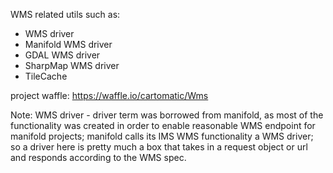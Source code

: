 WMS related utils such as:
* WMS driver 
* Manifold WMS driver
* GDAL WMS driver
* SharpMap WMS driver
* TileCache

project waffle: https://waffle.io/cartomatic/Wms

Note:
WMS driver - driver term was borrowed from manifold, as most of the functionality was created in order to enable reasonable WMS endpoint for manifold projects;
manifold calls its IMS WMS functionality a WMS driver; so a driver here is pretty much a box that takes in a request object or url and responds according to the WMS spec.